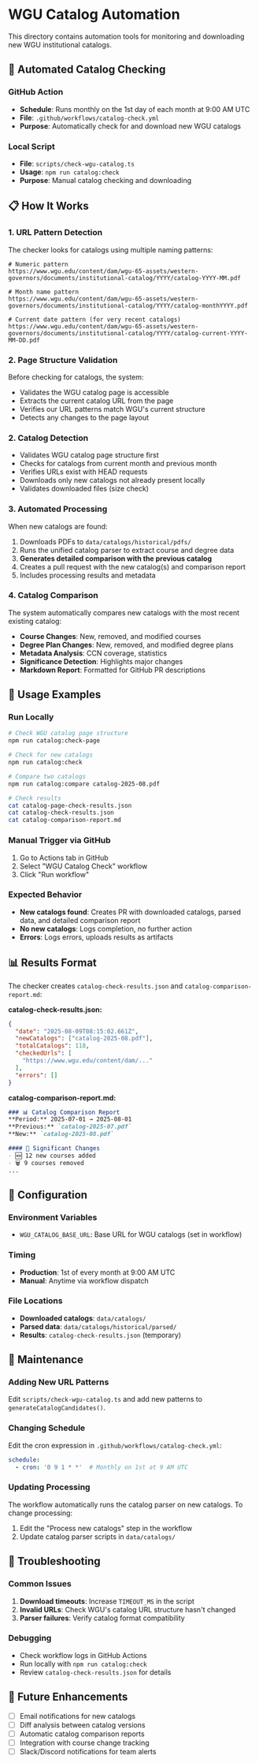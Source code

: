 # WGU Catalog Automation

This directory contains automation tools for monitoring and downloading new WGU institutional catalogs.

## 🔄 Automated Catalog Checking

### GitHub Action
- **Schedule**: Runs monthly on the 1st day of each month at 9:00 AM UTC
- **File**: `.github/workflows/catalog-check.yml`
- **Purpose**: Automatically check for and download new WGU catalogs

### Local Script
- **File**: `scripts/check-wgu-catalog.ts`
- **Usage**: `npm run catalog:check`
- **Purpose**: Manual catalog checking and downloading

## 📋 How It Works

### 1. URL Pattern Detection
The checker looks for catalogs using multiple naming patterns:

```
# Numeric pattern
https://www.wgu.edu/content/dam/wgu-65-assets/western-governors/documents/institutional-catalog/YYYY/catalog-YYYY-MM.pdf

# Month name pattern  
https://www.wgu.edu/content/dam/wgu-65-assets/western-governors/documents/institutional-catalog/YYYY/catalog-monthYYYY.pdf

# Current date pattern (for very recent catalogs)
https://www.wgu.edu/content/dam/wgu-65-assets/western-governors/documents/institutional-catalog/YYYY/catalog-current-YYYY-MM-DD.pdf
```

### 2. Page Structure Validation
Before checking for catalogs, the system:
- Validates the WGU catalog page is accessible
- Extracts the current catalog URL from the page
- Verifies our URL patterns match WGU's current structure
- Detects any changes to the page layout

### 2. Catalog Detection
- Validates WGU catalog page structure first
- Checks for catalogs from current month and previous month
- Verifies URLs exist with HEAD requests
- Downloads only new catalogs not already present locally
- Validates downloaded files (size check)

### 3. Automated Processing
When new catalogs are found:
1. Downloads PDFs to `data/catalogs/historical/pdfs/`
2. Runs the unified catalog parser to extract course and degree data
3. **Generates detailed comparison with the previous catalog**
4. Creates a pull request with the new catalog(s) and comparison report
5. Includes processing results and metadata

### 4. Catalog Comparison
The system automatically compares new catalogs with the most recent existing catalog:
- **Course Changes**: New, removed, and modified courses
- **Degree Plan Changes**: New, removed, and modified degree plans  
- **Metadata Analysis**: CCN coverage, statistics
- **Significance Detection**: Highlights major changes
- **Markdown Report**: Formatted for GitHub PR descriptions

## 🎯 Usage Examples

### Run Locally
```bash
# Check WGU catalog page structure
npm run catalog:check-page

# Check for new catalogs
npm run catalog:check

# Compare two catalogs
npm run catalog:compare catalog-2025-08.pdf

# Check results
cat catalog-page-check-results.json
cat catalog-check-results.json
cat catalog-comparison-report.md
```

### Manual Trigger via GitHub
1. Go to Actions tab in GitHub
2. Select "WGU Catalog Check" workflow
3. Click "Run workflow"

### Expected Behavior
- **New catalogs found**: Creates PR with downloaded catalogs, parsed data, and detailed comparison report
- **No new catalogs**: Logs completion, no further action
- **Errors**: Logs errors, uploads results as artifacts

## 📊 Results Format

The checker creates `catalog-check-results.json` and `catalog-comparison-report.md`:

**catalog-check-results.json:**
```json
{
  "date": "2025-08-09T08:15:02.661Z",
  "newCatalogs": ["catalog-2025-08.pdf"],
  "totalCatalogs": 118,
  "checkedUrls": [
    "https://www.wgu.edu/content/dam/..."
  ],
  "errors": []
}
```

**catalog-comparison-report.md:**
```markdown
### 📊 Catalog Comparison Report
**Period:** 2025-07-01 → 2025-08-01
**Previous:** `catalog-2025-07.pdf`
**New:** `catalog-2025-08.pdf`

#### 🎯 Significant Changes
- 🆕 12 new courses added
- 🗑️ 9 courses removed
...
```

## 🔧 Configuration

### Environment Variables
- `WGU_CATALOG_BASE_URL`: Base URL for WGU catalogs (set in workflow)

### Timing
- **Production**: 1st of every month at 9:00 AM UTC
- **Manual**: Anytime via workflow dispatch

### File Locations
- **Downloaded catalogs**: `data/catalogs/`
- **Parsed data**: `data/catalogs/historical/parsed/`
- **Results**: `catalog-check-results.json` (temporary)

## 📝 Maintenance

### Adding New URL Patterns
Edit `scripts/check-wgu-catalog.ts` and add new patterns to `generateCatalogCandidates()`.

### Changing Schedule
Edit the cron expression in `.github/workflows/catalog-check.yml`:
```yaml
schedule:
  - cron: '0 9 1 * *'  # Monthly on 1st at 9 AM UTC
```

### Updating Processing
The workflow automatically runs the catalog parser on new catalogs. To change processing:
1. Edit the "Process new catalogs" step in the workflow
2. Update catalog parser scripts in `data/catalogs/`

## 🚨 Troubleshooting

### Common Issues
1. **Download timeouts**: Increase `TIMEOUT_MS` in the script
2. **Invalid URLs**: Check WGU's catalog URL structure hasn't changed
3. **Parser failures**: Verify catalog format compatibility

### Debugging
- Check workflow logs in GitHub Actions
- Run locally with `npm run catalog:check`
- Review `catalog-check-results.json` for details

## 🔮 Future Enhancements

- [ ] Email notifications for new catalogs
- [ ] Diff analysis between catalog versions
- [ ] Automatic catalog comparison reports
- [ ] Integration with course change tracking
- [ ] Slack/Discord notifications for team alerts
